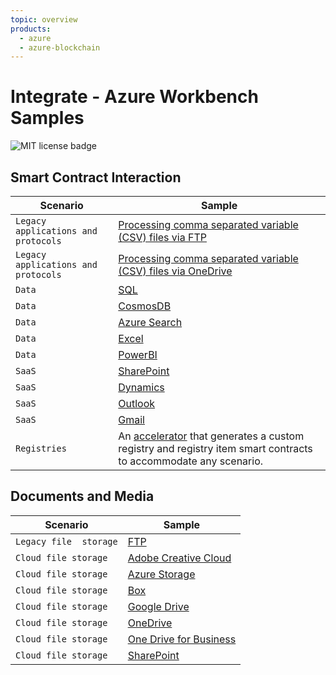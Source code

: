 ```yaml
---
topic: overview
products:
  - azure
  - azure-blockchain	
---
```


# Integrate - Azure Workbench Samples
![MIT license badge](https://img.shields.io/badge/license-MIT-green.svg)

## Smart Contract Interaction 
| Scenario | Sample |
|-------------|-------------|
| `Legacy applications and protocols`       | [Processing comma separated variable (CSV) files via FTP](https://github.com/Azure-Samples/blockchain-devkit/tree/master/integrate/ftp/inbound/blockchain-workbench) |
| `Legacy applications and protocols`       | [Processing comma separated variable (CSV) files via OneDrive](https://github.com/Azure-Samples/blockchain-devkit/blob/master/integrate/files/csv/blockchain-workbench/README.md) |
| `Data` | [SQL](https://docs.microsoft.com/en-us/azure/blockchain/workbench/data-sql-management-studio) |
| `Data` | [CosmosDB](https://github.com/Azure-Samples/blockchain-devkit/tree/master/integrate/data/cosmosdb/blockchain-workbench) |
| `Data` | [Azure Search](https://github.com/Azure-Samples/blockchain-devkit/tree/master/integrate/data/azure-search/blockchain-workbench) |
| `Data` | [Excel](https://github.com/Azure-Samples/blockchain-devkit/tree/master/integrate/data/excel/blockchain-workbench) |
| `Data` | [PowerBI](https://github.com/Azure-Samples/blockchain-devkit/tree/master/integrate/data/powerbi/blockchain-workbench) |
| `SaaS` | [SharePoint](https://github.com/Azure-Samples/blockchain-devkit/blob/master/accelerators/attestable-documents-and-media/blockchain-workbench/sharepoint/README.md) |
| `SaaS` | [Dynamics](https://github.com/Azure-Samples/blockchain-devkit/tree/master/integrate/saas/dynamics/cds) |
| `SaaS` | [Outlook](https://github.com/Azure-Samples/blockchain-devkit/tree/master/integrate/saas/outlook/send/blockchain-workbench) |
| `SaaS` | [Gmail](https://github.com/Azure-Samples/blockchain-devkit/blob/master/integrate/saas/gmail/send/blockchain-workbench/README.md) |
| `Registries` | An [accelerator](https://github.com/Azure-Samples/blockchain-devkit/tree/master/accelerators/registry-generator) that generates a custom registry and registry item smart contracts to accommodate any scenario. |

## Documents and Media 
| Scenario | Sample |
|-------------|-------------|
| `Legacy file  storage`       | [FTP](https://github.com/Azure-Samples/blockchain-devkit/tree/master/accelerators/attestable-documents-and-media/blockchain-workbench/ftp) |
| `Cloud file storage`       | [Adobe Creative Cloud](https://github.com/Azure-Samples/blockchain-devkit/blob/master/accelerators/attestable-documents-and-media/blockchain-workbench/AdobeCreativeCloud/README.md) |
| `Cloud file storage`       | [Azure Storage](https://github.com/Azure-Samples/blockchain-devkit/tree/master/accelerators/attestable-documents-and-media/blockchain-workbench/azure-blob-storage) |
| `Cloud file storage`       | [Box](https://github.com/Azure-Samples/blockchain-devkit/tree/master/accelerators/attestable-documents-and-media/blockchain-workbench/box) |
| `Cloud file storage`       | [Google Drive](https://github.com/Azure-Samples/blockchain-devkit/blob/master/accelerators/attestable-documents-and-media/blockchain-workbench/google/README.md) |
| `Cloud file storage`       | [OneDrive](https://github.com/Azure-Samples/blockchain-devkit/blob/master/accelerators/attestable-documents-and-media/blockchain-workbench/onedrive/README.md) |
| `Cloud file storage`       | [One Drive for Business](https://github.com/Azure-Samples/blockchain-devkit/blob/master/accelerators/attestable-documents-and-media/blockchain-workbench/onedrive-for-business/README.md) |
| `Cloud file storage`       | [SharePoint](https://github.com/Azure-Samples/blockchain-devkit/tree/master/accelerators/attestable-documents-and-media/blockchain-workbench/sharepoint) |
